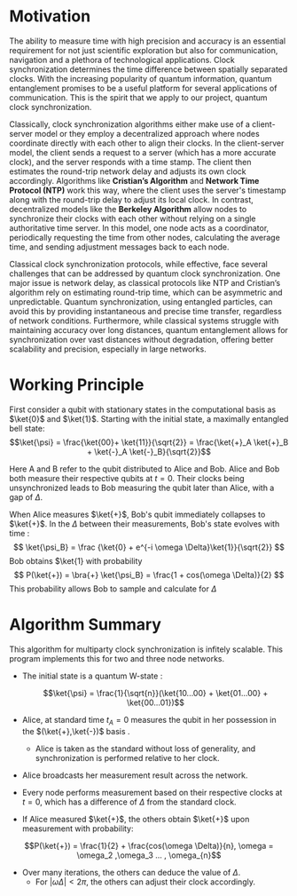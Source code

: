 # Motivation
The ability to measure time with high precision and accuracy is an essential requirement for not just scientific exploration but also for communication, navigation and a plethora of technological applications. 
Clock synchronization determines the time difference between spatially separated clocks. 
With the increasing popularity of quantum information, quantum entanglement promises to be a useful platform for several applications of communication. This is the spirit that we apply to our project, quantum clock synchronization.

Classically, clock synchronization algorithms either make use of a client-server model or they employ a decentralized approach where nodes coordinate directly with each other to align their clocks. In the client-server model, the client sends a request to a server (which has a more accurate clock), and the server responds with a time stamp. The client then estimates the round-trip network delay and adjusts its own clock accordingly. Algorithms like **Cristian’s Algorithm** and **Network Time Protocol (NTP)** work this way, where the client uses the server's timestamp along with the round-trip delay to adjust its local clock. In contrast, decentralized models like the **Berkeley Algorithm** allow nodes to synchronize their clocks with each other without relying on a single authoritative time server. In this model, one node acts as a coordinator, periodically requesting the time from other nodes, calculating the average time, and sending adjustment messages back to each node.

Classical clock synchronization protocols, while effective, face several challenges that can be addressed by quantum clock synchronization. One major issue is network delay, as classical protocols like NTP and Cristian’s algorithm rely on estimating round-trip time, which can be asymmetric and unpredictable. Quantum synchronization, using entangled particles, can avoid this by providing instantaneous and precise time transfer, regardless of network conditions. Furthermore, while classical systems struggle with maintaining accuracy over long distances, quantum entanglement allows for synchronization over vast distances without degradation, offering better scalability and precision, especially in large networks. 

# Working Principle
First consider a qubit with stationary states in the computational basis as $\ket{0}$ and $\ket{1}$. 
Starting with the initial state, a maximally entangled bell state:
$$\ket{\psi} = \frac{\ket{00}+ \ket{11}}{\sqrt{2}} = \frac{\ket{+}_A \ket{+}_B + \ket{-}_A \ket{-}_B}{\sqrt{2}}$$

Here A and B refer to the qubit distributed to Alice and Bob. Alice and Bob both measure their respective qubits at $t=0$. Their clocks being unsynchronized leads to Bob measuring the qubit later than Alice, with a gap of $\Delta$.

When Alice measures $\ket{+}$, Bob's qubit immediately collapses to $\ket{+}$. In the $\Delta$ between their measurements, Bob's state evolves with time : 
$$
\ket{\psi_B} = \frac {\ket{0} + e^{-i \omega \Delta}\ket{1}}{\sqrt{2}}
$$
Bob obtains $\ket{1} with probability
$$
P(\ket{+}) = \bra{+} \ket{\psi_B} = \frac{1 + cos(\omega \Delta)}{2}
$$
This probability allows Bob to sample and calculate for $\Delta$
# Algorithm Summary
This algorithm for multiparty clock synchronization is infitely scalable. This program implements this for two and three node networks.
* The initial state is a quantum W-state :

  $$\ket{\psi} = \frac{1}{\sqrt{n}}(\ket{10...00} + \ket{01...00} + \ket{00...01})$$
* Alice, at standard time $t_A = 0$ measures the qubit in her possession in the $(\ket{+},\ket{-})$ basis .
  - Alice is taken as the standard without loss of generality, and synchronization is performed relative to her clock.
* Alice broadcasts her measurement result across the network.
* Every node performs measurement based on their respective clocks at $t=0$, which has a difference of $\Delta$ from the standard clock.
* If Alice measured $\ket{+}$, the others obtain $\ket{+}$ upon measurement with probability:

$$P(\ket{+}) = \frac{1}{2} + \frac{cos(\omega \Delta)}{n}, \omega = \omega_2 ,\omega_3 ... , \omega_{n}$$
* Over many iterations, the others can deduce the value of $\Delta$.
  - For $|\omega \Delta|<2 \pi$, the others can adjust their clock accordingly.  
